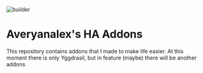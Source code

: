 ![builder](https://github.com/averyanalex/ha-addons/actions/workflows/builder.yaml/badge.svg)
# Averyanalex's HA Addons
This repository contains addons that I made to make life easier.
At this moment there is only Yggdrasil, but in feature (maybe) there will be another addons
